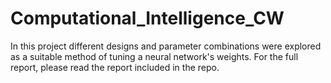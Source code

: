 # Computational_Intelligence_CW

In this project different designs and parameter combinations were explored as a suitable method of tuning a neural network's weights. For the full report, please read the report included in the repo.

